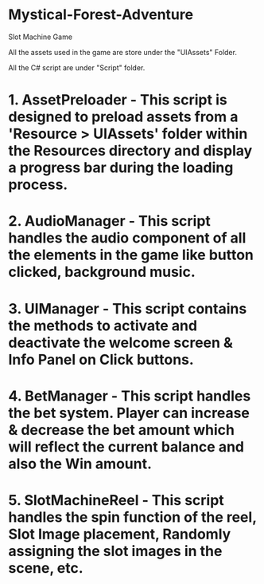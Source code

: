 # Mystical-Forest-Adventure
 Slot Machine Game

All the  assets used in the game are store under the "UIAssets" Folder.

All the C# script are under "Script" folder.
# 1. AssetPreloader - This script is designed to preload assets from a 'Resource > UIAssets' folder within the Resources directory and display a progress bar during the loading process.
# 2. AudioManager - This script handles the audio component of all the elements in the game like button clicked, background music.
# 3. UIManager - This script contains the methods to activate and deactivate the welcome screen & Info Panel on Click buttons.
# 4. BetManager - This script handles the bet system. Player can increase & decrease the bet amount which will reflect the current balance and also the Win amount.
# 5. SlotMachineReel - This script handles the spin function of the reel, Slot Image placement, Randomly assigning the slot images in the scene, etc.

